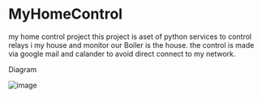 # MyHomeControl
my home control project
this project is aset of python services to control relays i my house and monitor our Boiler is the house.
the control is made via google mail and calander to avoid direct connect to my network.
<p><heading> Diagram 
</heading>
<p>

![image](https://user-images.githubusercontent.com/118635882/203090644-492a2875-ce8a-4c32-9a73-409851052cdd.png)
